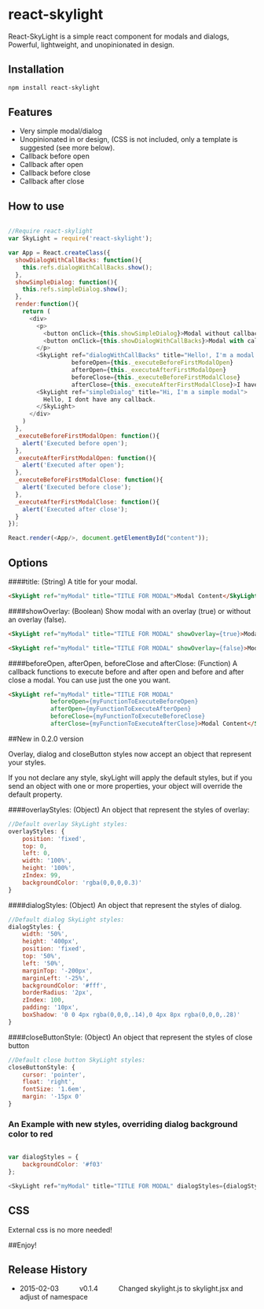 react-skylight
==============

React-SkyLight is a simple react component for modals and dialogs, Powerful, lightweight, and unopinionated in design.


Installation
------------

```sh
npm install react-skylight
```

Features
--------

- Very simple modal/dialog
- Unopinionated in or design, (CSS is not included, only a template is suggested (see more below).
- Callback before open
- Callback after open
- Callback before close
- Callback after close


How to use
--------------------

```js

//Require react-skylight
var SkyLight = require('react-skylight');

var App = React.createClass({
  showDialogWithCallBacks: function(){
    this.refs.dialogWithCallBacks.show();
  },
  showSimpleDialog: function(){
    this.refs.simpleDialog.show();
  },
  render:function(){
    return (
      <div>
        <p>
          <button onClick={this.showSimpleDialog}>Modal without callbacks</button>
          <button onClick={this.showDialogWithCallBacks}>Modal with callbacks</button>
        </p>
        <SkyLight ref="dialogWithCallBacks" title="Hello!, I'm a modal with callbacks!"
                  beforeOpen={this._executeBeforeFirstModalOpen}
                  afterOpen={this._executeAfterFirstModalOpen}
                  beforeClose={this._executeBeforeFirstModalClose}
                  afterClose={this._executeAfterFirstModalClose}>I have callbacks!</SkyLight>
        <SkyLight ref="simpleDialog" title="Hi, I'm a simple modal">
          Hello, I dont have any callback.
        </SkyLight>
      </div>
    )
  },
  _executeBeforeFirstModalOpen: function(){
    alert('Executed before open');
  },
  _executeAfterFirstModalOpen: function(){
    alert('Executed after open');
  },
  _executeBeforeFirstModalClose: function(){
    alert('Executed before close');
  },
  _executeAfterFirstModalClose: function(){
    alert('Executed after close');
  }
});

React.render(<App/>, document.getElementById("content"));

```



Options
-------------------

####title: (String)
A title for your modal.
``` html
<SkyLight ref="myModal" title="TITLE FOR MODAL">Modal Content</SkyLight>
```
####showOverlay: (Boolean)
Show modal with an overlay (true) or without an overlay (false).

``` html
<SkyLight ref="myModal" title="TITLE FOR MODAL" showOverlay={true}>Modal With Overlay</SkyLight>

<SkyLight ref="myModal" title="TITLE FOR MODAL" showOverlay={false}>Modal Without Overlay</SkyLight>
```

####beforeOpen, afterOpen, beforeClose and afterClose: (Function)
A callback functions to execute before and after open and before and after close a modal. You can use just the one you want.
``` html
<SkyLight ref="myModal" title="TITLE FOR MODAL"
            beforeOpen={myFunctionToExecuteBeforeOpen}
            afterOpen={myFunctionToExecuteAfterOpen}
            beforeClose={myFunctionToExecuteBeforeClose}
            afterClose={myFunctionToExecuteAfterClose}>Modal Content</SkyLight>
```

##New in 0.2.0 version

Overlay, dialog and closeButton styles now accept an object that represent your styles.

If you not declare any style, skyLight will apply the default styles, but if you send an object with one or more properties, your object will override the default property.

####overlayStyles: (Object)
An object that represent the styles of overlay:
```js
//Default overlay SkyLight styles:
overlayStyles: {
    position: 'fixed',
    top: 0,
    left: 0,
    width: '100%',
    height: '100%',
    zIndex: 99,
    backgroundColor: 'rgba(0,0,0,0.3)'
}
```

####dialogStyles: (Object)
An object that represent the styles of dialog.
```js
//Default dialog SkyLight styles:
dialogStyles: {
    width: '50%',
    height: '400px',
    position: 'fixed',
    top: '50%',
    left: '50%',
    marginTop: '-200px',
    marginLeft: '-25%',
    backgroundColor: '#fff',
    borderRadius: '2px',
    zIndex: 100,
    padding: '10px',
    boxShadow: '0 0 4px rgba(0,0,0,.14),0 4px 8px rgba(0,0,0,.28)'
}
```

####closeButtonStyle: (Object)
An object that represent the styles of close button
```js
//Default close button SkyLight styles:
closeButtonStyle: {
    cursor: 'pointer',
    float: 'right',
    fontSize: '1.6em',
    margin: '-15px 0'
}
```

### An Example with new styles, overriding dialog background color to red


```js

var dialogStyles = {
    backgroundColor: '#f03'
};

<SkyLight ref="myModal" title="TITLE FOR MODAL" dialogStyles={dialogStyles}>Modal Content</SkyLight>
```


CSS
--------------------

External css is no more needed!

##Enjoy!



## Release History

 * 2015-02-03   v0.1.4   Changed skylight.js to skylight.jsx and adjust of namespace
